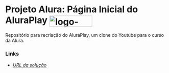 # Projeto Alura: Página Inicial do AluraPlay <img align="center" alt="logo-Yuutube" height="34" width="134" src="https://raw.githubusercontent.com/JPerluxo/Projeto-Alura-Aluratube/main/img/cabecalho/Logo.png" style="max-width:100%;">
Repositório para recriação do AluraPlay, um clone do Youtube para o curso da Alura.

### Links
- <a href="https://jperluxo.github.io/Projeto-Alura-AluraPlay" target="_blank">*URL da solução*</a>
